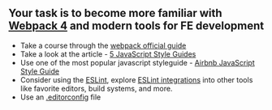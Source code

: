 Your task is to become more familiar with [Webpack 4](https://webpack.js.org) and modern tools for FE development
---
- Take a course through the [webpack official guide](https://webpack.js.org/guides/)
- Take a look at the article - [5 JavaScript Style Guides](https://codeburst.io/5-javascript-style-guides-including-airbnb-github-google-88cbc6b2b7aa)
- Use one of the most popular javascript styleguide - [Airbnb JavaScript Style Guide](https://github.com/airbnb/javascript)
- Consider using the [ESLint](https://eslint.org/), explore [ESLint integrations](https://eslint.org/docs/user-guide/integrations) into other tools like favorite editors, build systems, and more.
- Use an [.editorconfig](https://editorconfig.org/) file
